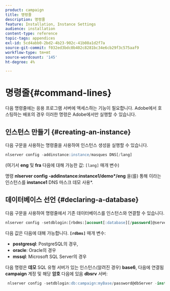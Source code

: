 ```yaml
---
product: campaign
title: 명령줄
description: 명령줄
feature: Installation, Instance Settings
audience: installation
content-type: reference
topic-tags: appendices
exl-id: 5cd4abb0-2bd2-4b23-902c-41b08a1d2f7a
source-git-commit: f032ed3bdc0b402c8281bc34e6cb29f3c575aaf9
workflow-type: tm+mt
source-wordcount: '145'
ht-degree: 4%

---
```


# 명령줄{#command-lines}



다음 명령줄에는 응용 프로그램 서버에 액세스하는 기능이 필요합니다. Adobe에서 호스팅하는 배포의 경우 이러한 명령은 Adobe에서만 실행할 수 있습니다.

## 인스턴스 만들기 {#creating-an-instance}

다음 구문을 사용하는 명령줄을 사용하여 인스턴스 생성을 실행할 수 있습니다.

```sql
nlserver config -addinstance:instance/masques DNS[/lang]
```

(여기서 **eng** 및 **fra** 다음에 대해 가능한 값: `[lang]` 매개 변수)

명령 **nlserver config -addinstance:instance1/demo&#42;/eng** 을(를) 통해 이라는 인스턴스를 **instance1** DNS 마스크 데모 사용&#42;.

## 데이터베이스 선언 {#declaring-a-database}

다음 구문을 사용하여 명령줄에서 기존 데이터베이스를 인스턴스와 연결할 수 있습니다.

```sql
nlserver config -setdblogin:[rbdms:]account[:database][/password]@server
```

다음 값은 다음에 대해 가능합니다. **`[rdbms]`** 매개 변수:

* **postgresql**: PostgreSQL의 경우,
* **oracle**: Oracle의 경우
* **mssql**: Microsoft SQL Server의 경우

다음 명령은 **데모** SQL 유형 서버가 있는 인스턴스(알려진 경우) **base6**, 다음에 연결됨 **campaign** 계정 및 해당 **암호** 다음에 있음 **dbsrv** 서버:

```sql
 nlserver config -setdblogin:db:campaign:myBase/password@dbServer -instance:demo
```
